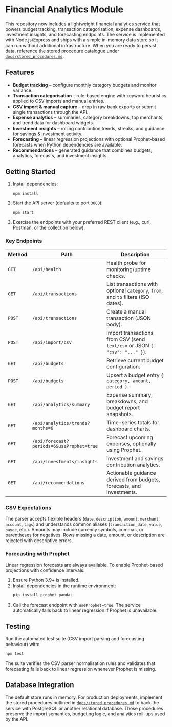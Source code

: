 # Financial Analytics Module

This repository now includes a lightweight financial analytics service that powers budget tracking, transaction categorisation, expense dashboards, investment insights, and forecasting endpoints. The service is implemented with Node.js/Express and ships with a simple in-memory data store so it can run without additional infrastructure. When you are ready to persist data, reference the stored procedure catalogue under [`docs/stored_procedures.md`](docs/stored_procedures.md).

## Features

- **Budget tracking** – configure monthly category budgets and monitor variance.
- **Transaction categorisation** – rule-based engine with keyword heuristics applied to CSV imports and manual entries.
- **CSV import & manual capture** – drop in raw bank exports or submit single transactions through the API.
- **Expense analytics** – summaries, category breakdowns, top merchants, and trend data for dashboard widgets.
- **Investment insights** – rolling contribution trends, streaks, and guidance for savings & investment activity.
- **Forecasting** – linear regression projections with optional Prophet-based forecasts when Python dependencies are available.
- **Recommendations** – generated guidance that combines budgets, analytics, forecasts, and investment insights.

## Getting Started

1. Install dependencies:
   ```bash
   npm install
   ```
2. Start the API server (defaults to port `3000`):
   ```bash
   npm start
   ```
3. Exercise the endpoints with your preferred REST client (e.g., curl, Postman, or the collection below).

### Key Endpoints

| Method | Path | Description |
| ------ | ---- | ----------- |
| `GET`  | `/api/health` | Health probe for monitoring/uptime checks. |
| `GET`  | `/api/transactions` | List transactions with optional `category`, `from`, and `to` filters (ISO dates). |
| `POST` | `/api/transactions` | Create a manual transaction (JSON body). |
| `POST` | `/api/import/csv` | Import transactions from CSV (send `text/csv` or JSON `{ "csv": "..." }`). |
| `GET`  | `/api/budgets` | Retrieve current budget configuration. |
| `POST` | `/api/budgets` | Upsert a budget entry `{ category, amount, period }`. |
| `GET`  | `/api/analytics/summary` | Expense summary, breakdowns, and budget report snapshots. |
| `GET`  | `/api/analytics/trends?months=6` | Time-series totals for dashboard charts. |
| `GET`  | `/api/forecast?periods=6&useProphet=true` | Forecast upcoming expenses, optionally using Prophet. |
| `GET`  | `/api/investments/insights` | Investment and savings contribution analytics. |
| `GET`  | `/api/recommendations` | Actionable guidance derived from budgets, forecasts, and investments. |

### CSV Expectations

The parser accepts flexible headers (`date`, `description`, `amount`, `merchant`, `account`, `tags`) and understands common aliases (`transaction_date`, `value`, `payee`, etc.). Amounts may include currency symbols, commas, or parentheses for negatives. Rows missing a date, amount, or description are rejected with descriptive errors.

### Forecasting with Prophet

Linear regression forecasts are always available. To enable Prophet-based projections with confidence intervals:

1. Ensure Python 3.9+ is installed.
2. Install dependencies in the runtime environment:
   ```bash
   pip install prophet pandas
   ```
3. Call the forecast endpoint with `useProphet=true`. The service automatically falls back to linear regression if Prophet is unavailable.

## Testing

Run the automated test suite (CSV import parsing and forecasting behaviour) with:

```bash
npm test
```

The suite verifies the CSV parser normalisation rules and validates that forecasting falls back to linear regression whenever Prophet is missing.

## Database Integration

The default store runs in memory. For production deployments, implement the stored procedures outlined in [`docs/stored_procedures.md`](docs/stored_procedures.md) to back the service with PostgreSQL or another relational database. Those procedures preserve the import semantics, budgeting logic, and analytics roll-ups used by the API.
